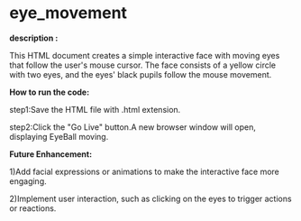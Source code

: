 # eye_movement
**description :**

This HTML document creates a simple interactive face with moving eyes that follow the user's mouse cursor. The face consists of a yellow circle with two eyes, and the eyes' black pupils follow the mouse movement.

**How to run the code:**

step1:Save the HTML file with .html extension.

step2:Click the "Go Live" button.A new browser window will open, displaying EyeBall moving.

**Future Enhancement:**

1)Add facial expressions or animations to make the interactive face more engaging.

2)Implement user interaction, such as clicking on the eyes to trigger actions or reactions.

